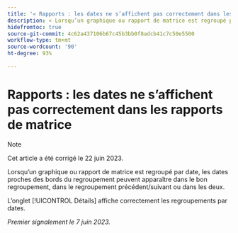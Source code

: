 ```yaml
---
title: '« Rapports : les dates ne s’affichent pas correctement dans les rapports de matrice »'
description: « Lorsqu’un graphique ou rapport de matrice est regroupé par date, les dates proches des bords du regroupement peuvent apparaître dans le bon regroupement, dans le regroupement précédent/suivant ou dans les deux. »
hidefromtoc: true
source-git-commit: 4c62a437106b67c45b3bb0f8adcb41c7c50e5500
workflow-type: tm+mt
source-wordcount: '90'
ht-degree: 93%

---
```



# Rapports : les dates ne s’affichent pas correctement dans les rapports de matrice

>[!NOTE]
>
> Cet article a été corrigé le 22 juin 2023.

Lorsqu’un graphique ou rapport de matrice est regroupé par date, les dates proches des bords du regroupement peuvent apparaître dans le bon regroupement, dans le regroupement précédent/suivant ou dans les deux.

L’onglet [!UICONTROL Détails] affiche correctement les regroupements par dates.

_Premier signalement le 7 juin 2023._

